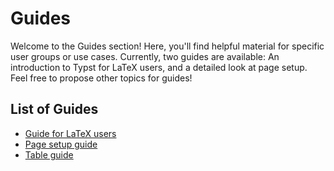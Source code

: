 
# Guides
Welcome to the Guides section! Here, you'll find helpful material for specific
user groups or use cases. Currently, two guides are available: An introduction
to Typst for LaTeX users, and a detailed look at page setup. Feel free to
propose other topics for guides!

## List of Guides
- [Guide for LaTeX users]($guides/guide-for-latex-users)
- [Page setup guide]($guides/page-setup-guide)
- [Table guide]($guides/table-guide)
